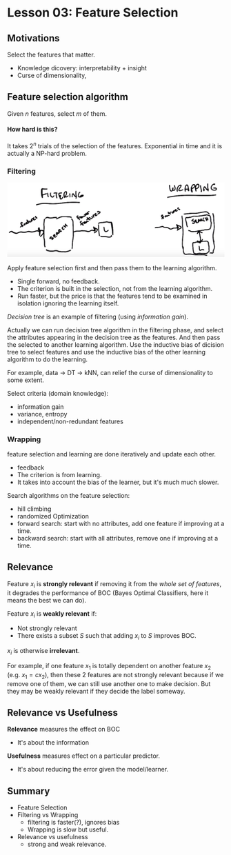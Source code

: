 # Lesson 03: Feature Selection

## Motivations

Select the features that matter.

* Knowledge dicovery: interpretability + insight
* Curse of dimensionality,

## Feature selection algorithm

Given $n$ features, select $m$ of them.

#### How hard is this?

It takes $2^n$ trials of the selection of the features. Exponential in time and it is actually a NP-hard problem.

### Filtering

![](images/filtering_wrapping.png)

Apply feature selection first and then pass them to the learning algorithm.

* Single forward, no feedback.
* The criterion is built in the selection, not from the learning algorithm.
* Run faster, but the price is that the features tend to be examined in isolation ignoring the learning itself.

*Decision tree* is an example of filtering (using *information gain*).

Actually we can run decision tree algorithm in the filtering phase, and select the attributes appearing in the decision tree as the features. And then pass the selected to another learning algorithm. Use the inductive bias of dicision tree to select features and use the inductive bias of the other learning algorithm to do the learning.

For example, data -> DT -> kNN, can relief the curse of dimensionality to some extent.

Select criteria (domain knowledge):
* information gain
* variance, entropy
* independent/non-redundant features

### Wrapping

feature selection and learning are done iteratively and update each other.

* feedback
* The criterion is from learning.
* It takes into account the bias of the learner, but it's much much slower.

Search algorithms on the feature selection:
* hill climbing
* randomized Optimization
* forward search: start with no attributes, add one feature if improving at a time.
* backward search: start with all attributes, remove one if improving at a time.

## Relevance

Feature $x_i$ is **strongly relevant** if removing it from the *whole set of features*, it degrades the performance of BOC (Bayes Optimal Classifiers, here it means the best we can do).

Feature $x_i$ is **weakly relevant** if:
* Not strongly relevant
* There exists a subset $S$ such that adding $x_i$ to $S$ improves BOC.

$x_i$ is otherwise **irrelevant**.

For example, if one feature $x_1$ is totally dependent on another feature $x_2$ (e.g. $x_1=cx_2$), then these 2 features are not strongly relevant because if we remove one of them, we can still use another one to make decision. But they may be weakly relevant if they decide the label someway.

## Relevance vs Usefulness

**Relevance** measures the effect on BOC
* It's about the information

**Usefulness** measures effect on a particular predictor.
* It's about reducing the error given the model/learner.

## Summary

* Feature Selection
* Filtering vs Wrapping
  + filtering is faster(?), ignores bias
  + Wrapping is slow but useful.
* Relevance vs usefulness
  + strong and weak relevance.
